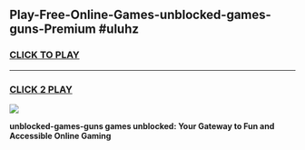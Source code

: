 
## Play-Free-Online-Games-unblocked-games-guns-Premium #uluhz
<h3>
<a href="https://premium.freeplayer.one?title=unblocked-games-guns&ref=8M">CLICK TO PLAY</a></h3>
<hr>

<h3>
<a href="https://premium.freeplayer.one?title=unblocked-games-guns&ref=8M">CLICK 2 PLAY</a>
  
</h3>

<a href="https://premium.freeplayer.one?title=unblocked-games-guns&ref=8M"><img src="https://clearcache.store/games.png"></a>


**unblocked-games-guns games unblocked: Your Gateway to Fun and Accessible Online Gaming**
